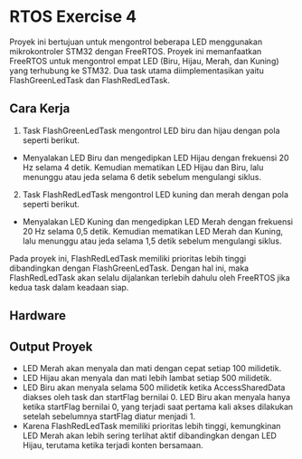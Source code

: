 # RTOS Exercise 4
Proyek ini bertujuan untuk mengontrol beberapa LED menggunakan mikrokontroler STM32 dengan FreeRTOS. Proyek ini memanfaatkan FreeRTOS untuk mengontrol empat LED (Biru, Hijau, Merah, dan Kuning) yang terhubung ke STM32. Dua task utama diimplementasikan yaitu FlashGreenLedTask dan FlashRedLedTask.


## Cara Kerja 
1. Task FlashGreenLedTask mengontrol LED biru dan hijau dengan pola seperti berikut.
- Menyalakan LED Biru dan mengedipkan LED Hijau dengan frekuensi 20 Hz selama 4 detik. Kemudian mematikan LED Hijau dan Biru, lalu menunggu atau jeda selama 6 detik sebelum mengulangi siklus.
2. Task FlashRedLedTask mengontrol LED kuning dan merah dengan pola seperti berikut.
- Menyalakan LED Kuning dan mengedipkan LED Merah dengan frekuensi 20 Hz selama 0,5 detik. Kemudian mematikan LED Merah dan Kuning, lalu menunggu atau jeda selama 1,5 detik sebelum mengulangi siklus.

Pada proyek ini, FlashRedLedTask memiliki prioritas lebih tinggi dibandingkan dengan FlashGreenLedTask. Dengan hal ini, maka FlashRedLedTask akan selalu dijalankan terlebih dahulu oleh FreeRTOS jika kedua task dalam keadaan siap. 


## Hardware 

## Output Proyek
- LED Merah akan menyala dan mati dengan cepat setiap 100 milidetik.
- LED Hijau akan menyala dan mati lebih lambat setiap 500 milidetik.
- LED Biru akan menyala selama 500 milidetik ketika AccessSharedData diakses oleh task dan startFlag bernilai 0. LED Biru akan menyala hanya ketika startFlag bernilai 0, yang terjadi saat pertama kali akses dilakukan setelah sebelumnya startFlag diatur menjadi 1. 
- Karena FlashRedLedTask memiliki prioritas lebih tinggi, kemungkinan LED Merah akan lebih sering terlihat aktif dibandingkan dengan LED Hijau, terutama ketika terjadi konten bersamaan.
